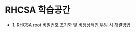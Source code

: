 # RHCSA 학습공간

- [1. RHCSA root 비밀번호 초기화 및 비정상적인 부팅 시 해결방법](https://github.com/yeomyaloo/RHCSA/blob/main/chap1.md)
